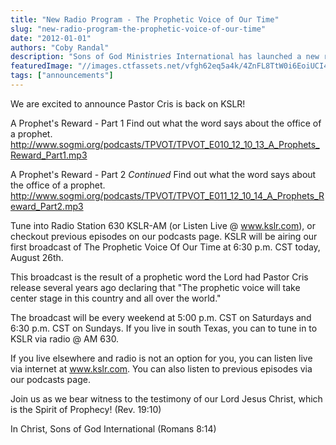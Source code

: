 ```yaml
---
title: "New Radio Program - The Prophetic Voice of Our Time"
slug: "new-radio-program-the-prophetic-voice-of-our-time"
date: "2012-01-01"
authors: "Coby Randal"
description: "Sons of God Ministries International has launched a new radio show \"The Prophetic Voice of Our Time\" hosted by Pastor Cristina Sosso! The program will air every week on AM 630 KSLR in South Texas!"
featuredImage: "//images.ctfassets.net/vfgh62eq5a4k/4ZnFL8TtW0i6EoiUCI4MYE/3d494775182c64d906e1bef4e8be2e30/condenser-mic-compressor.jpg"
tags: ["announcements"]
---
```

We are excited to announce Pastor Cris is back on KSLR!

A Prophet's Reward - Part 1 Find out what the word says about the office of a prophet. http://www.sogmi.org/podcasts/TPVOT/TPVOT_E010_12_10_13_A_Prophets_Reward_Part1.mp3

A Prophet's Reward - Part 2 *Continued* Find out what the word says about the office of a prophet. http://www.sogmi.org/podcasts/TPVOT/TPVOT_E011_12_10_14_A_Prophets_Reward_Part2.mp3

Tune into Radio Station 630 KSLR-AM (or Listen Live @ www.kslr.com), or checkout previous episodes on our podcasts page. KSLR will be airing our first broadcast of The Prophetic Voice Of Our Time at 6:30 p.m. CST today, August 26th.

This broadcast is the result of a prophetic word the Lord had Pastor Cris release several years ago declaring that "The prophetic voice will take center stage in this country and all over the world."

The broadcast will be every weekend at 5:00 p.m. CST on Saturdays and 6:30 p.m. CST on Sundays. If you live in south Texas, you can to tune in to KSLR via radio @ AM 630.

If you live elsewhere and radio is not an option for you, you can listen live via internet at www.kslr.com. You can also listen to previous episodes via our podcasts page.

Join us as we bear witness to the testimony of our Lord Jesus Christ, which is the Spirit of Prophecy! (Rev. 19:10)

In Christ, Sons of God International (Romans 8:14)
